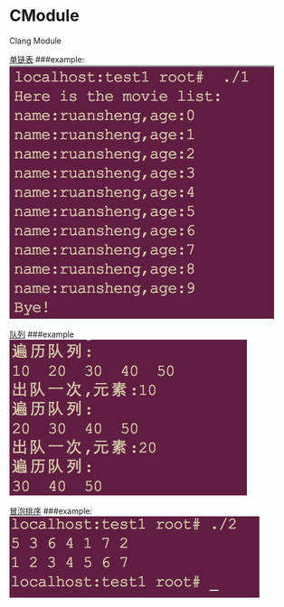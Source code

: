# CModule
Clang Module

[单链表](https://github.com/ruansheng/CModule/blob/master/linked.c "单链表")
###example:
![](https://github.com/ruansheng/CModule/raw/master/images/linked.png)

[队列](https://github.com/ruansheng/CModule/blob/master/queue.c "队列")
###example
![](https://github.com/ruansheng/CModule/raw/master/images/queue1.png)

[冒泡排序](https://github.com/ruansheng/CModule/blob/master/sort1.c "冒泡排序")
###example:
![](https://github.com/ruansheng/CModule/raw/master/images/sort1.png)
